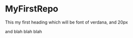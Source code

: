 MyFirstRepo
===========
This my first heading which will be font of verdana, and 20px

and blah blah blah
